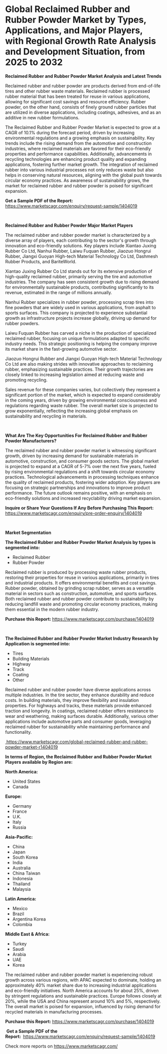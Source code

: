 <p><h1>Global Reclaimed Rubber and Rubber Powder Market by Types, Applications, and Major Players, with Regional Growth Rate Analysis and Development Situation, from 2025 to 2032</h1></p><p><strong>Reclaimed Rubber and Rubber Powder Market Analysis and Latest Trends</strong></p>
<p><p>Reclaimed rubber and rubber powder are products derived from end-of-life tires and other rubber waste materials. Reclaimed rubber is processed rubber material that has been treated for reuse in various applications, allowing for significant cost savings and resource efficiency. Rubber powder, on the other hand, consists of finely ground rubber particles that are utilized in diverse applications, including coatings, adhesives, and as an additive in new rubber formulations. </p><p>The Reclaimed Rubber and Rubber Powder Market is expected to grow at a CAGR of 10.1% during the forecast period, driven by increasing environmental regulations and a growing emphasis on sustainability. Key trends include the rising demand from the automotive and construction industries, where reclaimed materials are favored for their eco-friendly properties and performance capabilities. Additionally, advancements in recycling technologies are enhancing product quality and expanding applications, fostering further market growth. The integration of reclaimed rubber into various industrial processes not only reduces waste but also helps in conserving natural resources, aligning with the global push towards circular economy practices. As awareness of sustainability grows, the market for reclaimed rubber and rubber powder is poised for significant expansion.</p></p>
<p><strong>Get a Sample PDF of the Report:&nbsp;</strong> <a href="https://www.marketscagr.com/enquiry/request-sample/1404019?utm_campaign=1920&utm_medium=2&utm_source=Github&utm_content=ia&utm_term=13012025&utm_id=reclaimed-rubber-and-rubber-powder">https://www.marketscagr.com/enquiry/request-sample/1404019</a></p>
<p>&nbsp;</p>
<p><strong>Reclaimed Rubber and Rubber Powder Major Market Players</strong></p>
<p><p>The reclaimed rubber and rubber powder market is characterized by a diverse array of players, each contributing to the sector's growth through innovation and eco-friendly solutions. Key players include Xiantao Juxing Rubber Co Ltd, Nanhui Rubber, Laiwu Fuquan Rubber, Jiaozuo Hongrui Rubber, Jiangxi Guoyan High-tech Material Technology Co Ltd, Dashmesh Rubber Products, and BariteWorld.</p><p>Xiantao Juxing Rubber Co Ltd stands out for its extensive production of high-quality reclaimed rubber, primarily serving the tire and automotive industries. The company has seen consistent growth due to rising demand for environmentally sustainable products, contributing significantly to its revenue, estimated in the range of millions annually. </p><p>Nanhui Rubber specializes in rubber powder, processing scrap tires into fine powders that are widely used in various applications, from asphalt to sports surfaces. This company is projected to experience substantial growth as infrastructure projects increase globally, driving up demand for rubber powders.</p><p>Laiwu Fuquan Rubber has carved a niche in the production of specialized reclaimed rubber, focusing on unique formulations adapted to specific industry needs. This strategic positioning is helping the company improve its market share in the fast-growing automotive sector.</p><p>Jiaozuo Hongrui Rubber and Jiangxi Guoyan High-tech Material Technology Co Ltd are also making strides with innovative approaches to reclaiming rubber, emphasizing sustainable practices. Their growth trajectories are closely linked to increasing legislation aimed at reducing waste and promoting recycling.</p><p>Sales revenue for these companies varies, but collectively they represent a significant portion of the market, which is expected to expand considerably in the coming years, driven by growing environmental consciousness and regulations regarding waste rubber. The overall market size is projected to grow exponentially, reflecting the increasing global emphasis on sustainability and recycling in materials.</p></p>
<p>&nbsp;</p>
<p><strong>What Are The Key Opportunities For Reclaimed Rubber and Rubber Powder Manufacturers?</strong></p>
<p><p>The reclaimed rubber and rubber powder market is witnessing significant growth, driven by increasing demand for sustainable materials in automotive, construction, and consumer goods sectors. The global market is projected to expand at a CAGR of 5-7% over the next five years, fueled by rising environmental regulations and a shift towards circular economy practices. Technological advancements in processing techniques enhance the quality of reclaimed products, fostering wider adoption. Key players are focusing on strategic partnerships and innovations to improve product performance. The future outlook remains positive, with an emphasis on eco-friendly solutions and increased recyclability driving market expansion.</p></p>
<p><strong>Inquire or Share Your Questions If Any Before Purchasing This Report:</strong> <a href="https://www.marketscagr.com/enquiry/pre-order-enquiry/1404019?utm_campaign=1920&utm_medium=2&utm_source=Github&utm_content=ia&utm_term=13012025&utm_id=reclaimed-rubber-and-rubber-powder">https://www.marketscagr.com/enquiry/pre-order-enquiry/1404019</a></p>
<p>&nbsp;</p>
<p><strong>Market Segmentation</strong></p>
<p><strong>The Reclaimed Rubber and Rubber Powder Market Analysis by types is segmented into:</strong></p>
<p><ul><li>Reclaimed Rubber</li><li>Rubber Powder</li></ul></p>
<p><p>Reclaimed rubber is produced by processing waste rubber products, restoring their properties for reuse in various applications, primarily in tires and industrial products. It offers environmental benefits and cost savings. Rubber powder, obtained by grinding scrap rubber, serves as a versatile material in sectors such as construction, automotive, and sports surfaces. Both reclaimed rubber and rubber powder contribute to sustainability by reducing landfill waste and promoting circular economy practices, making them essential in the modern rubber industry.</p></p>
<p><strong>Purchase this Report:&nbsp;</strong><a href="https://www.marketscagr.com/purchase/1404019?utm_campaign=1920&utm_medium=2&utm_source=Github&utm_content=ia&utm_term=13012025&utm_id=reclaimed-rubber-and-rubber-powder">https://www.marketscagr.com/purchase/1404019</a></p>
<p>&nbsp;</p>
<p><strong>The Reclaimed Rubber and Rubber Powder Market Industry Research by Application is segmented into:</strong></p>
<p><ul><li>Tires</li><li>Building Materials</li><li>Highway</li><li>Track</li><li>Coating</li><li>Other</li></ul></p>
<p><p>Reclaimed rubber and rubber powder have diverse applications across multiple industries. In the tire sector, they enhance durability and reduce costs. In building materials, they improve flexibility and insulation properties. For highways and tracks, these materials provide enhanced traction and longevity. In coatings, reclaimed rubber offers resistance to wear and weathering, making surfaces durable. Additionally, various other applications include automotive parts and consumer goods, leveraging reclaimed rubber for sustainability while maintaining performance and functionality.</p></p>
<p><a href="https://www.marketscagr.com/global-reclaimed-rubber-and-rubber-powder-market-r1404019?utm_campaign=1920&utm_medium=2&utm_source=Github&utm_content=ia&utm_term=13012025&utm_id=reclaimed-rubber-and-rubber-powder">&nbsp;https://www.marketscagr.com/global-reclaimed-rubber-and-rubber-powder-market-r1404019</a></p>
<p><strong>In terms of Region, the Reclaimed Rubber and Rubber Powder Market Players available by Region are:</strong></p>
<p>
    <p> <strong> North America: </strong>
        <ul>
            <li>United States</li>
            <li>Canada</li>
        </ul>
        </p> 
    <p> <strong> Europe: </strong>
        <ul>
            <li>Germany</li>
            <li>France</li>
            <li>U.K.</li>
            <li>Italy</li>
            <li>Russia</li>
        </ul>
        </p> 
    <p> <strong> Asia-Pacific: </strong>
        <ul>
            <li>China</li>
            <li>Japan</li>
            <li>South Korea</li>
            <li>India</li>
            <li>Australia</li>
            <li>China Taiwan</li>
            <li>Indonesia</li>
            <li>Thailand</li>
            <li>Malaysia</li>
        </ul>
        </p> 
    <p> <strong> Latin America: </strong>
        <ul>
            <li>Mexico</li>
            <li>Brazil</li>
            <li>Argentina Korea</li>
            <li>Colombia</li>
        </ul>
        </p> 
    <p> <strong> Middle East & Africa: </strong>
        <ul>
            <li>Turkey</li>
            <li>Saudi</li>
            <li>Arabia</li>
            <li>UAE</li>
            <li>Korea</li>
        </ul>
    </p>
    </p>
<p><p>The reclaimed rubber and rubber powder market is experiencing robust growth across various regions, with APAC expected to dominate, holding an approximately 40% market share due to increasing industrial applications and eco-friendly initiatives. North America accounts for about 25%, driven by stringent regulations and sustainable practices. Europe follows closely at 20%, while the USA and China represent around 10% and 5%, respectively. The overall market is poised for expansion, influenced by rising demand for recycled materials in manufacturing processes.</p></p>
<p><strong>Purchase this Report: </strong><a href="https://www.marketscagr.com/purchase/1404019?utm_campaign=1920&utm_medium=2&utm_source=Github&utm_content=ia&utm_term=13012025&utm_id=reclaimed-rubber-and-rubber-powder">https://www.marketscagr.com/purchase/1404019</a></p>
<p>&nbsp;<strong>Get a Sample PDF of the Report:&nbsp;&nbsp;</strong><a href="https://www.marketscagr.com/enquiry/request-sample/1404019?utm_campaign=1920&utm_medium=2&utm_source=Github&utm_content=ia&utm_term=13012025&utm_id=reclaimed-rubber-and-rubber-powder">https://www.marketscagr.com/enquiry/request-sample/1404019</a></p>
<p><strong></strong></p>
<p>Check more reports on <a href="https://www.marketscagr.com/?utm_campaign=1920&utm_medium=2&utm_source=Github&utm_content=ia&utm_term=13012025&utm_id=reclaimed-rubber-and-rubber-powder">https://www.marketscagr.com/</a></p>